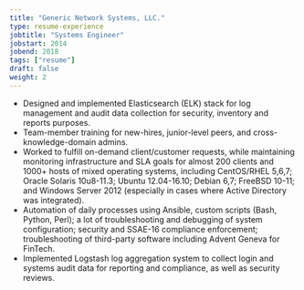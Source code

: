 ```yaml
---
title: "Generic Network Systems, LLC."
type: resume-experience
jobtitle: "Systems Engineer"
jobstart: 2014
jobend: 2018
tags: ["resume"]
draft: false
weight: 2
---
```

* Designed and implemented Elasticsearch (ELK) stack for log management and audit data collection for security, inventory and reports purposes.
* Team-member training for new-hires, junior-level peers, and cross-knowledge-domain admins.
* Worked to fulfill on-demand client/customer requests, while maintaining monitoring infrastructure and SLA goals for almost 200 clients and 1000+ hosts of mixed operating systems, including CentOS/RHEL 5,6,7; Oracle Solaris 10u8-11.3; Ubuntu 12.04-16.10; Debian 6,7; FreeBSD 10-11; and Windows Server 2012 (especially in cases where Active Directory was integrated).
* Automation of daily processes using Ansible, custom scripts (Bash, Python, Perl); a lot of troubleshooting and debugging of system configuration; security and SSAE-16 compliance enforcement; troubleshooting of third-party software including Advent Geneva for FinTech.
* Implemented Logstash log aggregation system to collect login and systems audit data for reporting and compliance, as well as security reviews.

